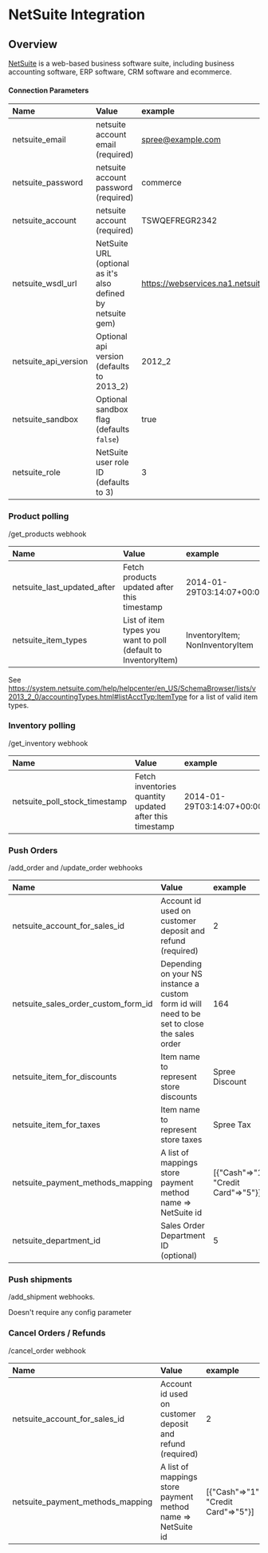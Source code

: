 # NetSuite Integration

## Overview

[NetSuite](http://www.netsuite.com) is a web-based business software suite,
including business accounting software, ERP software, CRM software and ecommerce.

#### Connection Parameters

| Name | Value | example |
| :----| :-----| :------ |
| netsuite_email | netsuite account email (required) | spree@example.com |
| netsuite_password | netsuite account password (required) | commerce |
| netsuite_account | netsuite account (required) | TSWQEFREGR2342 |
| netsuite_wsdl_url | NetSuite URL (optional as it's also defined by netsuite gem) | https://webservices.na1.netsuite.com/wsdl/v2013_2_0/netsuite.wsdl |
| netsuite_api_version | Optional api version (defaults to 2013_2) | 2012_2 |
| netsuite_sandbox | Optional sandbox flag (defaults `false`) | true |
| netsuite_role | NetSuite user role ID (defaults to 3) | 3 |

### Product polling

/get_products webhook

| Name | Value | example |
| :----| :-----| :------ |
| netsuite_last_updated_after | Fetch products updated after this timestamp | 2014-01-29T03:14:07+00:00 |
| netsuite_item_types | List of item types you want to poll (default to InventoryItem) | InventoryItem; NonInventoryItem |

See https://system.netsuite.com/help/helpcenter/en_US/SchemaBrowser/lists/v2013_2_0/accountingTypes.html#listAcctTyp:ItemType
for a list of valid item types.

### Inventory polling

/get_inventory webhook

| Name | Value | example |
| :----| :-----| :------ |
| netsuite_poll_stock_timestamp | Fetch inventories quantity updated after this timestamp | 2014-01-29T03:14:07+00:00 |

### Push Orders

/add_order and /update_order webhooks

| Name | Value | example |
| :----| :-----| :------ |
| netsuite_account_for_sales_id | Account id used on customer deposit and refund (required) | 2 |
| netsuite_sales_order_custom_form_id | Depending on your NS instance a custom form id will need to be set to close the sales order | 164 |
| netsuite_item_for_discounts | Item name to represent store discounts | Spree Discount |
| netsuite_item_for_taxes | Item name to represent store taxes | Spree Tax |
| netsuite_payment_methods_mapping | A list of mappings store payment method name => NetSuite id | [{"Cash"=>"1", "Credit Card"=>"5"}] |
| netsuite_department_id | Sales Order Department ID (optional) | 5 |

### Push shipments

/add_shipment webhooks.

Doesn't require any config parameter

### Cancel Orders / Refunds

/cancel_order webhook

| Name | Value | example |
| :----| :-----| :------ |
| netsuite_account_for_sales_id | Account id used on customer deposit and refund (required) | 2 |
| netsuite_payment_methods_mapping | A list of mappings store payment method name => NetSuite id | [{"Cash"=>"1", "Credit Card"=>"5"}] |
